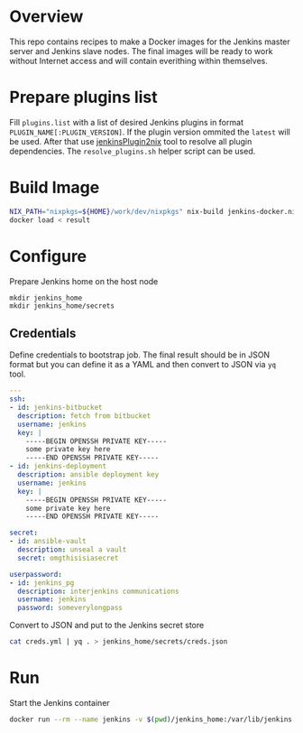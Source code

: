 # Overview
This repo contains recipes to make a Docker images for the Jenkins master server and Jenkins slave nodes. The final images will be ready to work without Internet access and will contain everithing within themselves.

# Prepare plugins list
Fill `plugins.list` with a list of desired Jenkins plugins in format `PLUGIN_NAME[:PLUGIN_VERSION]`. If the plugin version ommited the `latest` will be used. After that use [jenkinsPlugin2nix](https://github.com/omgbebebe/jenkinsPlugins2nix) tool to resolve all plugin dependencies. The `resolve_plugins.sh` helper script can be used.

# Build Image

```sh
NIX_PATH="nixpkgs=${HOME}/work/dev/nixpkgs" nix-build jenkins-docker.nix
docker load < result
```

# Configure
Prepare Jenkins home on the host node
```
mkdir jenkins_home
mkdir jenkins_home/secrets
```

## Credentials
Define credentials to bootstrap job. The final result should be in JSON format but you can define it as a YAML and then convert to JSON via `yq` tool.

```yaml
---
ssh:
- id: jenkins-bitbucket
  description: fetch from bitbucket
  username: jenkins
  key: |
    -----BEGIN OPENSSH PRIVATE KEY-----
    some private key here
    -----END OPENSSH PRIVATE KEY-----
- id: jenkins-deployment
  description: ansible deployment key
  username: jenkins
  key: |
    -----BEGIN OPENSSH PRIVATE KEY-----
    some private key here
    -----END OPENSSH PRIVATE KEY-----

secret:
- id: ansible-vault
  description: unseal a vault
  secret: omgthisisiasecret

userpassword:
- id: jenkins_pg
  description: interjenkins communications
  username: jenkins
  password: someverylongpass
```

Convert to JSON and put to the Jenkins secret store
```sh
cat creds.yml | yq . > jenkins_home/secrets/creds.json
```

# Run
Start the Jenkins container
```sh
docker run --rm --name jenkins -v $(pwd)/jenkins_home:/var/lib/jenkins -p 8888:8080 -v$(pwd)/init.groovy.d:/var/lib/jenkins/init.groovy.d jenkins-server:2.263.1
```
